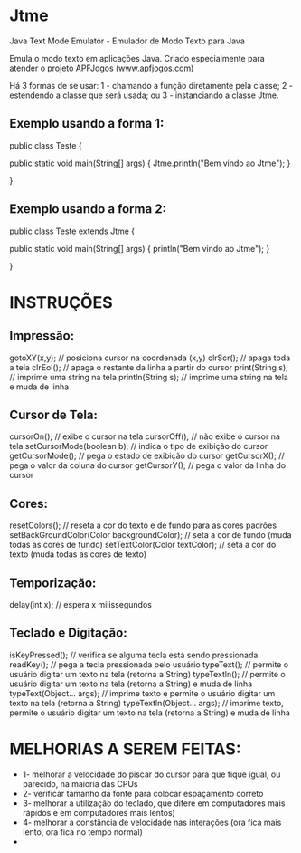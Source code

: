 Jtme
====

Java Text Mode Emulator - Emulador de Modo Texto para Java

Emula o modo texto em aplicações Java. Criado especialmente para atender o projeto APFJogos (www.apfjogos.com)

Há 3 formas de se usar:
1 - chamando a função diretamente pela classe;
2 - estendendo a classe que será usada;  ou
3 - instanciando a classe Jtme.

Exemplo usando a forma 1:
-------------------------

public class Teste {

  public static void main(String[] args) {
    Jtme.println("Bem vindo ao Jtme");
  }

}


Exemplo usando a forma 2:
-------------------------

public class Teste extends Jtme {

  public static void main(String[] args) {
    println("Bem vindo ao Jtme");
  }

}


INSTRUÇÕES
==========

Impressão:
----------
gotoXY(x,y);                                      // posiciona cursor na coordenada (x,y)
clrScr();                                         // apaga toda a tela
clrEol();                                         // apaga o restante da linha a partir do cursor
print(String s);                                  // imprime uma string na tela
println(String s);                                // imprime uma string na tela e muda de linha


Cursor de Tela:
---------------
cursorOn();                                       // exibe o cursor na tela
cursorOff();                                      // não exibe o cursor na tela
setCursorMode(boolean b);                         // indica o tipo de exibição do cursor
getCursorMode();                                  // pega o estado de exibição do cursor
getCursorX();                                     // pega o valor da coluna do cursor
getCursorY();                                     // pega o valor da linha do cursor


Cores:
------
resetColors();                                    // reseta a cor do texto e de fundo para as cores padrões
setBackGroundColor(Color backgroundColor);        // seta a cor de fundo (muda todas as cores de fundo)
setTextColor(Color textColor);                    // seta a cor do texto (muda todas as cores de texto)


Temporização:
-------------
delay(int x);                                     // espera x milissegundos


Teclado e Digitação:
--------------------
isKeyPressed();                                   // verifica se alguma tecla está sendo pressionada
readKey();                                        // pega a tecla pressionada pelo usuário
typeText();                                       // permite o usuário digitar um texto na tela (retorna a String)
typeTextln();                                     // permite o usuário digitar um texto na tela (retorna a String) e muda de linha
typeText(Object... args);                         // imprime texto e permite o usuário digitar um texto na tela (retorna a String)
typeTextln(Object... args);                       // imprime texto, permite o usuário digitar um texto na tela (retorna a String) e muda de linha



MELHORIAS A SEREM FEITAS:
=========================

 *  1- melhorar a velocidade do piscar do cursor para que fique igual, ou parecido, na maioria das CPUs
 *  2- verificar tamanho da fonte para colocar espaçamento correto
 *  3- melhorar a utilização do teclado, que difere em computadores mais rápidos e em computadores mais lentos)
 *  4- melhorar a constância de velocidade nas interações (ora fica mais lento, ora fica no tempo normal)
 * 

